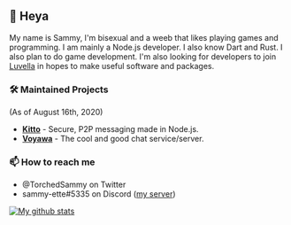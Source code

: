 ## 👋 Heya
My name is Sammy, I'm bisexual and a weeb that likes playing games and programming. 
I am mainly a Node.js developer. I also know Dart and Rust. I also plan to do game development.
I'm also looking for developers to join [Luvella](https://github.com/Luvella) in hopes to make useful software and packages.

### 🛠️ Maintained Projects 
(As of August 16th, 2020)  
- **[Kitto](https://github.com/Luvella/Kitto)** - Secure, P2P messaging made in Node.js.
- **[Voyawa](https://github.com/Luvella/Voyawa)** - The cool and good chat service/server.

### 📫 How to reach me
- @TorchedSammy on Twitter
- sammy-ette#5335 on Discord ([my server](https://discord.gg/3PDdcQz))

[![My github stats](https://github-readme-stats.vercel.app/api?username=TorchedSammy&count_private=true&show_icons=true&theme=tokyonight )](https://github.com/anuraghazra/github-readme-stats)
